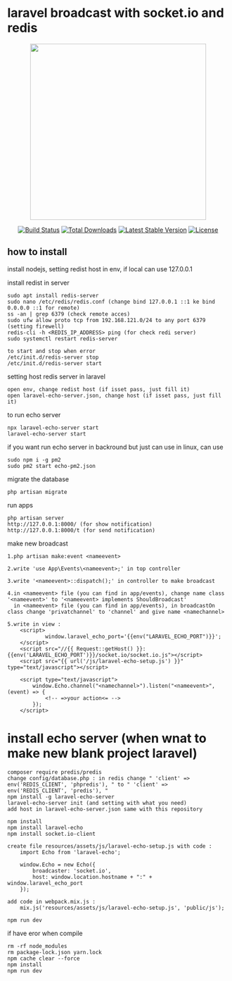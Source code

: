 # laravel broadcast with socket.io and redis #

<p align="center"><a href="https://laravel.com" target="_blank"><img src="https://raw.githubusercontent.com/laravel/art/master/logo-lockup/5%20SVG/2%20CMYK/1%20Full%20Color/laravel-logolockup-cmyk-red.svg" width="400"></a></p>

<p align="center">
<a href="https://travis-ci.org/laravel/framework"><img src="https://travis-ci.org/laravel/framework.svg" alt="Build Status"></a>
<a href="https://packagist.org/packages/laravel/framework"><img src="https://img.shields.io/packagist/dt/laravel/framework" alt="Total Downloads"></a>
<a href="https://packagist.org/packages/laravel/framework"><img src="https://img.shields.io/packagist/v/laravel/framework" alt="Latest Stable Version"></a>
<a href="https://packagist.org/packages/laravel/framework"><img src="https://img.shields.io/packagist/l/laravel/framework" alt="License"></a>
</p>

## how to install
install nodejs, 
setting redist host in env, if local can use 127.0.0.1

install redist in server
```
sudo apt install redis-server
sudo nano /etc/redis/redis.conf (change bind 127.0.0.1 ::1 ke bind 0.0.0.0 ::1 for remote)
ss -an | grep 6379 (check remote acces)
sudo ufw allow proto tcp from 192.168.121.0/24 to any port 6379 (setting firewell)
redis-cli -h <REDIS_IP_ADDRESS> ping (for check redi server)
sudo systemctl restart redis-server

to start and stop when error
/etc/init.d/redis-server stop
/etc/init.d/redis-server start
```

setting host redis server in laravel
```
open env, change redist host (if isset pass, just fill it)
open laravel-echo-server.json, change host (if isset pass, just fill it)
```


to run echo server
```
npx laravel-echo-server start
laravel-echo-server start
```

if you want run echo server in backround but just can use in linux, can use
```
sudo npm i -g pm2
sudo pm2 start echo-pm2.json
```

migrate the database

```
php artisan migrate
```

run apps
```
php artisan server
http://127.0.0.1:8000/ (for show notification)
http://127.0.0.1:8000/t (for send notification)
```


make new broadcast
```
1.php artisan make:event <nameevent>

2.write 'use App\Events\<nameevent>;' in top controller

3.write '<nameevent>::dispatch();' in controller to make broadcast

4.in <nameevent> file (you can find in app/events), change name class '<nameevent>' to '<nameevent> implements ShouldBroadcast'
  in <nameevent> file (you can find in app/events), in broadcastOn class change 'privatchannel' to 'channel' and give name <namechannel>

5.write in view :
    <script>
            window.laravel_echo_port='{{env("LARAVEL_ECHO_PORT")}}';
    </script>
    <script src="//{{ Request::getHost() }}:{{env('LARAVEL_ECHO_PORT')}}/socket.io/socket.io.js"></script>
    <script src="{{ url('/js/laravel-echo-setup.js') }}" type="text/javascript"></script>

    <script type="text/javascript">
        window.Echo.channel("<namechannel>").listen("<nameevent>", (event) => {
            <!-- =>your action<= -->
        });
    </script>
```


# install echo server (when wnat to make new blank project laravel) #

```
composer require predis/predis
change config/database.php : in redis change " 'client' => env('REDIS_CLIENT', 'phpredis'), " to " 'client' => env('REDIS_CLIENT', 'predis'), "
npm install -g laravel-echo-server
laravel-echo-server init (and setting with what you need)
add host in laravel-echo-server.json same with this repository

npm install
npm install laravel-echo
npm install socket.io-client

create file resources/assets/js/laravel-echo-setup.js with code :
    import Echo from 'laravel-echo';
    
    window.Echo = new Echo({
        broadcaster: 'socket.io',
        host: window.location.hostname + ":" + window.laravel_echo_port
    });

add code in webpack.mix.js :
    mix.js('resources/assets/js/laravel-echo-setup.js', 'public/js');

npm run dev 
```

if have eror when compile
```
rm -rf node_modules
rm package-lock.json yarn.lock
npm cache clear --force
npm install
npm run dev
```